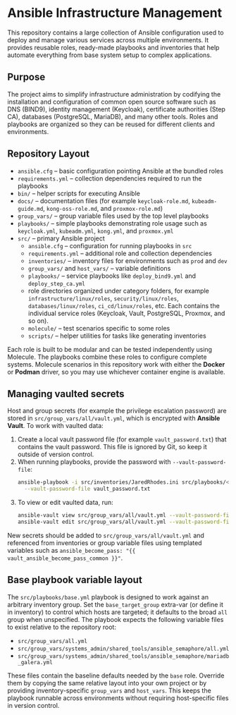 # Ansible Infrastructure Management

This repository contains a large collection of Ansible configuration used to deploy and manage
various services across multiple environments.  It provides reusable roles, ready-made playbooks
and inventories that help automate everything from base system setup to complex applications.

## Purpose
The project aims to simplify infrastructure administration by codifying the installation and
configuration of common open source software such as DNS (BIND9), identity management (Keycloak),
certificate authorities (Step CA), databases (PostgreSQL, MariaDB), and many other tools.  Roles
and playbooks are organized so they can be reused for different clients and environments.

## Repository Layout
- `ansible.cfg` – basic configuration pointing Ansible at the bundled roles
- `requirements.yml` – collection dependencies required to run the playbooks
- `bin/` – helper scripts for executing Ansible
- `docs/` – documentation files (for example `keycloak-role.md`,
  `kubeadm-guide.md`, `kong-oss-role.md`, and `proxmox-role.md`)
- `group_vars/` – group variable files used by the top level playbooks
 - `playbooks/` – simple playbooks demonstrating role usage such as `keycloak.yml`, `kubeadm.yml`, `kong.yml`, and `proxmox.yml`
- `src/` – primary Ansible project
  - `ansible.cfg` – configuration for running playbooks in `src`
  - `requirements.yml` – additional role and collection dependencies
  - `inventories/` – inventory files for environments such as `prod` and `dev`
  - `group_vars/` and `host_vars/` – variable definitions
  - `playbooks/` – service playbooks like `deploy_bind9.yml` and `deploy_step_ca.yml`
  - role directories organized under category folders, for example
    `infrastructure/linux/roles`, `security/linux/roles`, `databases/linux/roles`,
    `ci_cd/linux/roles`, etc. Each contains the individual service roles (Keycloak,
    Vault, PostgreSQL, Proxmox, and so on).
  - `molecule/` – test scenarios specific to some roles
  - `scripts/` – helper utilities for tasks like generating inventories

Each role is built to be modular and can be tested independently using Molecule.  The playbooks
combine these roles to configure complete systems. Molecule scenarios in this repository work with
either the **Docker** or **Podman** driver, so you may use whichever container engine is available.

## Managing vaulted secrets

Host and group secrets (for example the privilege escalation password) are stored in
`src/group_vars/all/vault.yml`, which is encrypted with **Ansible Vault**. To work with vaulted
data:

1. Create a local vault password file (for example `vault_password.txt`) that contains the vault
   password. This file is ignored by Git, so keep it outside of version control.
2. When running playbooks, provide the password with `--vault-password-file`:
   ```bash
   ansible-playbook -i src/inventories/JaredRhodes.ini src/playbooks/<playbook>.yml \
     --vault-password-file vault_password.txt
   ```
3. To view or edit vaulted data, run:
   ```bash
   ansible-vault view src/group_vars/all/vault.yml --vault-password-file vault_password.txt
   ansible-vault edit src/group_vars/all/vault.yml --vault-password-file vault_password.txt
   ```

New secrets should be added to `src/group_vars/all/vault.yml` and referenced from inventories or
group variable files using templated variables such as
`ansible_become_pass: "{{ vault_ansible_become_pass_common }}"`.

## Base playbook variable layout

The `src/playbooks/base.yml` playbook is designed to work against an arbitrary inventory group.
Set the `base_target_group` extra-var (or define it in inventory) to control which hosts are
targeted; it defaults to the broad `all` group when unspecified. The playbook expects the
following variable files to exist relative to the repository root:

- `src/group_vars/all.yml`
- `src/group_vars/systems_admin/shared_tools/ansible_semaphore/all.yml`
- `src/group_vars/systems_admin/shared_tools/ansible_semaphore/mariadb_galera.yml`

These files contain the baseline defaults needed by the `base` role. Override them by copying the
same relative layout into your own project or by providing inventory-specific `group_vars` and
`host_vars`. This keeps the playbook runnable across environments without requiring host-specific
files in version control.
